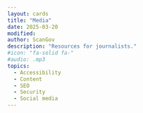 ```yaml
---
layout: cards
title: "Media"
date: 2025-03-20
modified: 
author: ScanGov
description: "Resources for journalists."
#icon: "fa-solid fa-"
#audio: .mp3
topics:
  - Accessibility
  - Content
  - SEO
  - Security
  - Social media
---
```

